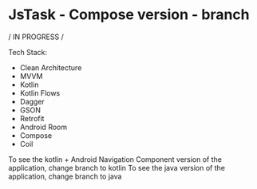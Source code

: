 # JsTask - Compose version - branch

/ IN PROGRESS /

Tech Stack:
- Clean Architecture
- MVVM
- Kotlin
- Kotlin Flows
- Dagger
- GSON
- Retrofit
- Android Room
- Compose
- Coil

To see the kotlin + Android Navigation Component version of the application, change branch to kotlin
To see the java version of the application, change branch to java